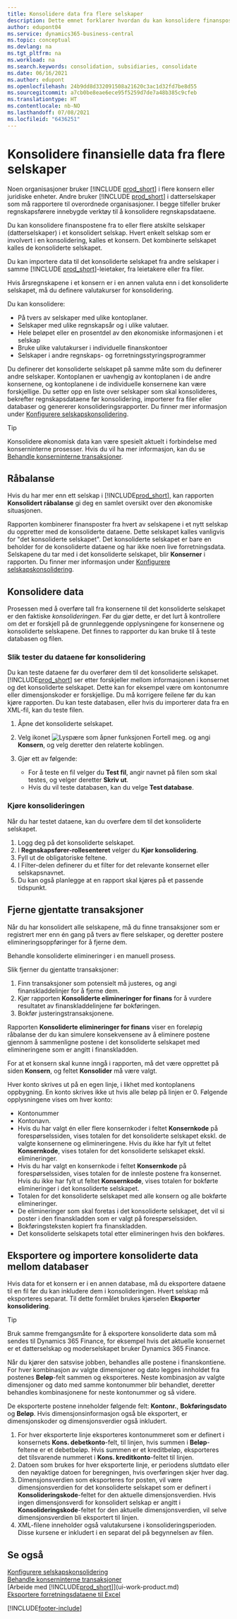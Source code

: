 ```yaml
---
title: Konsolidere data fra flere selskaper
description: Dette emnet forklarer hvordan du kan konsolidere finanspostene fra to eller flere atskilte selskaper (datterselskaper) i et konsolidert selskap.
author: edupont04
ms.service: dynamics365-business-central
ms.topic: conceptual
ms.devlang: na
ms.tgt_pltfrm: na
ms.workload: na
ms.search.keywords: consolidation, subsidiaries, consolidate
ms.date: 06/16/2021
ms.author: edupont
ms.openlocfilehash: 24b9dd8d332091508a21620c3ac1d32fd7be8d55
ms.sourcegitcommit: a7cb0be8eae6ece95f5259d7de7a48b385c9cfeb
ms.translationtype: HT
ms.contentlocale: nb-NO
ms.lasthandoff: 07/08/2021
ms.locfileid: "6436251"
---
```

# <a name="consolidating-financial-data-from-multiple-companies"></a>Konsolidere finansielle data fra flere selskaper

Noen organisasjoner bruker [!INCLUDE [prod_short](includes/prod_short.md)] i flere konsern eller juridiske enheter. Andre bruker [!INCLUDE [prod_short](includes/prod_short.md)] i datterselskaper som må rapportere til overordnede organisasjoner. I begge tilfeller bruker regnskapsførere innebygde verktøy til å konsolidere regnskapsdataene.  

Du kan konsolidere finanspostene fra to eller flere atskilte selskaper (datterselskaper) i et konsolidert selskap. Hvert enkelt selskap som er involvert i en konsolidering, kalles et konsern. Det kombinerte selskapet kalles de konsoliderte selskapet.  

Du kan importere data til det konsoliderte selskapet fra andre selskaper i samme [!INCLUDE [prod_short](includes/prod_short.md)]-leietaker, fra leietakere eller fra filer.  

Hvis årsregnskapene i et konsern er i en annen valuta enn i det konsoliderte selskapet, må du definere valutakurser for konsolidering.  

Du kan konsolidere:  

* På tvers av selskaper med ulike kontoplaner.  
* Selskaper med ulike regnskapsår og i ulike valutaer.  
* Hele beløpet eller en prosentdel av den økonomiske informasjonen i et selskap
* Bruke ulike valutakurser i individuelle finanskontoer
* Selskaper i andre regnskaps- og forretningsstyringsprogrammer

Du definerer det konsoliderte selskapet på samme måte som du definerer andre selskaper. Kontoplanen er uavhengig av kontoplanen i de andre konsernene, og kontoplanene i de individuelle konsernene kan være forskjellige. Du setter opp en liste over selskaper som skal konsolideres, bekrefter regnskapsdataene før konsolidering, importerer fra filer eller databaser og genererer konsolideringsrapporter. Du finner mer informasjon under [Konfigurere selskapskonsolidering](finance-consolidated-company-reporting-setup.md).  

> [!TIP]
> Konsolidere økonomisk data kan være spesielt aktuelt i forbindelse med konserninterne prosesser. Hvis du vil ha mer informasjon, kan du se [Behandle konserninterne transaksjoner](intercompany-manage.md).

## <a name="trial-balance"></a>Råbalanse

Hvis du har mer enn ett selskap i [!INCLUDE[prod_short](includes/prod_short.md)], kan rapporten **Konsolidert råbalanse** gi deg en samlet oversikt over den økonomiske situasjonen.  

Rapporten kombinerer finansposter fra hvert av selskapene i et nytt selskap du oppretter med de konsoliderte dataene. Dette selskapet kalles vanligvis for "det konsoliderte selskapet". Det konsoliderte selskapet er bare en beholder for de konsoliderte dataene og har ikke noen live forretningsdata. Selskapene du tar med i det konsoliderte selskapet, blir **Konserner** i rapporten. Du finner mer informasjon under [Konfigurere selskapskonsolidering](finance-consolidated-company-reporting-setup.md).  

## <a name="consolidate-data"></a>Konsolidere data

Prosessen med å overføre tall fra konsernene til det konsoliderte selskapet er den faktiske *konsolideringen*. Før du gjør dette, er det lurt å kontrollere om det er forskjell på de grunnleggende opplysningene for konsernene og konsoliderte selskapene. Det finnes to rapporter du kan bruke til å teste databasen og filen.

### <a name="to-test-the-data-before-you-consolidate"></a>Slik tester du dataene før konsolidering

Du kan teste dataene før du overfører dem til det konsoliderte selskapet. [!INCLUDE[prod_short](includes/prod_short.md)] ser etter forskjeller mellom informasjonen i konsernet og det konsoliderte selskapet. Dette kan for eksempel være om kontonumre eller dimensjonskoder er forskjellige. Du må korrigere feilene før du kan kjøre rapporten. Du kan teste databasen, eller hvis du importerer data fra en XML-fil, kan du teste filen.  

1. Åpne det konsoliderte selskapet.  
2. Velg ikonet ![Lyspære som åpner funksjonen Fortell meg.](media/ui-search/search_small.png "Fortell hva du vil gjøre") og angi **Konsern**, og velg deretter den relaterte koblingen.  
3. Gjør ett av følgende:  

    * For å teste en fil velger du **Test fil**, angir navnet på filen som skal testes, og velger deretter **Skriv ut**.  
    * Hvis du vil teste databasen, kan du velge **Test database**.  

### <a name="run-the-consolidation"></a>Kjøre konsolideringen

Når du har testet dataene, kan du overføre dem til det konsoliderte selskapet.  

1. Logg deg på det konsoliderte selskapet.  
2. I **Regnskapsfører-rollesenteret** velger du **Kjør konsolidering**.  
3. Fyll ut de obligatoriske feltene.  
4. I Filter-delen definerer du et filter for det relevante konsernet eller selskapsnavnet.  
5. Du kan også planlegge at en rapport skal kjøres på et passende tidspunkt.  

## <a name="eliminate-repeated-transactions"></a>Fjerne gjentatte transaksjoner

Når du har konsolidert alle selskapene, må du finne transaksjoner som er registrert mer enn én gang på tvers av flere selskaper, og deretter postere elimineringsoppføringer for å fjerne dem.

Behandle konsoliderte elimineringer i en manuell prosess.  

Slik fjerner du gjentatte transaksjoner:

1. Finn transaksjoner som potensielt må justeres, og angi finanskladdelinjer for å fjerne dem.
2. Kjør rapporten **Konsoliderte elimineringer for finans** for å vurdere resultatet av finanskladdelinjene før bokføringen.
3. Bokfør justeringstransaksjonene.

Rapporten **Konsoliderte elimineringer for finans** viser en foreløpig råbalanse der du kan simulere konsekvensene av å eliminere postene gjennom å sammenligne postene i det konsoliderte selskapet med elimineringene som er angitt i finanskladden.

For at et konsern skal kunne inngå i rapporten, må det være opprettet på siden **Konsern**, og feltet **Konsolider** må være valgt.

Hver konto skrives ut på en egen linje, i likhet med kontoplanens oppbygning. En konto skrives ikke ut hvis alle beløp på linjen er 0. Følgende opplysningene vises om hver konto:

* Kontonummer
* Kontonavn.
* Hvis du har valgt én eller flere konsernkoder i feltet **Konsernkode** på forespørselssiden, vises totalen for det konsoliderte selskapet ekskl. de valgte konsernene og elimineringene. Hvis du ikke har fylt ut feltet **Konsernkode**, vises totalen for det konsoliderte selskapet ekskl. elimineringer.
* Hvis du har valgt en konsernkode i feltet **Konsernkode** på forespørselssiden, vises totalen for de innleste postene fra konsernet. Hvis du ikke har fylt ut feltet **Konsernkode**, vises totalen for bokførte elimineringer i det konsoliderte selskapet.
* Totalen for det konsoliderte selskapet med alle konsern og alle bokførte elimineringer.
* De elimineringer som skal foretas i det konsoliderte selskapet, det vil si poster i den finanskladden som er valgt på forespørselssiden.
* Bokføringsteksten kopiert fra finanskladden.
* Det konsoliderte selskapets total etter elimineringen hvis den bokføres.

## <a name="export-and-import-consolidated-data-between-databases"></a>Eksportere og importere konsoliderte data mellom databaser

Hvis data for et konsern er i en annen database, må du eksportere dataene til en fil før du kan inkludere dem i konsolideringen. Hvert selskap må eksporteres separat. Til dette formålet brukes kjørselen **Eksporter konsolidering**.  

> [!TIP]
> Bruk samme fremgangsmåte for å eksportere konsoliderte data som må sendes til Dynamics 365 Finance, for eksempel hvis det aktuelle konsernet er et datterselskap og moderselskapet bruker Dynamics 365 Finance.

Når du kjører den satsvise jobben, behandles alle postene i finanskontiene. For hver kombinasjon av valgte dimensjoner og dato legges innholdet fra postenes **Beløp**-felt sammen og eksporteres. Neste kombinasjon av valgte dimensjoner og dato med samme kontonummer blir behandlet, deretter behandles kombinasjonene for neste kontonummer og så videre.  

De eksporterte postene inneholder følgende felt: **Kontonr.**, **Bokføringsdato** og **Beløp**. Hvis dimensjonsinformasjon også ble eksportert, er dimensjonskoder og dimensjonsverdier også inkludert.  

1. For hver eksporterte linje eksporteres kontonummeret som er definert i konsernets **Kons. debetkonto**-felt, til linjen, hvis summen i **Beløp**-feltene er et debetbeløp. Hvis summen er et kreditbeløp, eksporteres det tilsvarende nummeret i **Kons. kreditkonto**-feltet til linjen.  
2. Datoen som brukes for hver eksporterte linje, er periodens sluttdato eller den nøyaktige datoen for beregningen, hvis overføringen skjer hver dag.  
3. Dimensjonsverdien som eksporteres for posten, vil være dimensjonsverdien for det konsoliderte selskapet som er definert i **Konsolideringskode**-feltet for den aktuelle dimensjonsverdien. Hvis ingen dimensjonsverdi for konsolidert selskap er angitt i **Konsolideringskode**-feltet for den aktuelle dimensjonsverdien, vil selve dimensjonsverdien bli eksportert til linjen.  
4. XML-filene inneholder også valutakursene i konsolideringsperioden. Disse kursene er inkludert i en separat del på begynnelsen av filen.  

## <a name="see-also"></a>Se også

[Konfigurere selskapskonsolidering](finance-consolidated-company-reporting-setup.md)  
[Behandle konserninterne transaksjoner](intercompany-manage.md)  
[Arbeide med [!INCLUDE[prod_short](includes/prod_short.md)]](ui-work-product.md)  
[Eksportere forretningsdataene til Excel](about-export-data.md)


[!INCLUDE[footer-include](includes/footer-banner.md)]